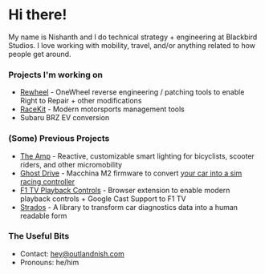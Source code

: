 # Hi there!

My name is Nishanth and I do technical strategy + engineering at Blackbird Studios. I love working with mobility, travel, and/or anything related to how people get around.

### Projects I'm working on

- [Rewheel](https://github.com/outlandnish/rewheel) - OneWheel reverse engineering / patching tools to enable Right to Repair + other modifications
- [RaceKit](https://github.com/racekit) - Modern motorsports management tools
- Subaru BRZ EV conversion

### (Some) Previous Projects

- [The Amp](https://docs.ridewithamp.com) - Reactive, customizable smart lighting for bicyclists, scooter riders, and other micromobility
- [Ghost Drive](https://github.com/outlandnish/fw-ghost-drive) - Macchina M2 firmware to convert [your car into a sim racing controller](https://outlandnish.com/hacks/ditch-the-sim-rig-use-your-car-instead)
- [F1 TV Playback Controls](https://github.com/outlandnish/ext-f1-tv) - Browser extension to enable modern playback controls + Google Cast Support to F1 TV
- [Strados](https://github.com/outlandnish/strados) - A library to transform car diagnostics data into a human readable form

### The Useful Bits

- Contact: [hey@outlandnish.com](mailto:hey@outlandnish.com)
- Pronouns: he/him
